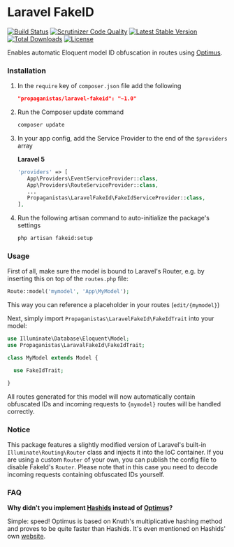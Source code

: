 # Laravel FakeID

[![Build Status](https://travis-ci.org/Propaganistas/Laravel-FakeId.svg)](https://travis-ci.org/Propaganistas/Laravel-FakeId)
[![Scrutinizer Code Quality](https://scrutinizer-ci.com/g/Propaganistas/Laravel-FakeId/badges/quality-score.png?b=master)](https://scrutinizer-ci.com/g/Propaganistas/Laravel-FakeId/?branch=master)
[![Latest Stable Version](https://poser.pugx.org/propaganistas/laravel-fakeid/v/stable)](https://packagist.org/packages/propaganistas/laravel-fakeid)
[![Total Downloads](https://poser.pugx.org/propaganistas/laravel-fakeid/downloads)](https://packagist.org/packages/propaganistas/laravel-fakeid)
[![License](https://poser.pugx.org/propaganistas/laravel-fakeid/license)](https://packagist.org/packages/propaganistas/laravel-fakeid)

Enables automatic Eloquent model ID obfuscation in routes using [Optimus](https://github.com/jenssegers/optimus).

### Installation

1. In the `require` key of `composer.json` file add the following

    ```json
    "propaganistas/laravel-fakeid": "~1.0"
    ```

2. Run the Composer update command

    ```bash
    composer update
    ```

3. In your app config, add the Service Provider to the end of the `$providers` array

   **Laravel 5**
     ```php
    'providers' => [
        App\Providers\EventServiceProvider::class,
        App\Providers\RouteServiceProvider::class,
        ...
        Propaganistas\LaravelFakeId\FakeIdServiceProvider::class,
    ],
    ```

4. Run the following artisan command to auto-initialize the package's settings
    
    ```bash
    php artisan fakeid:setup
    ```

### Usage

First of all, make sure the model is bound to Laravel's Router, e.g. by inserting this on top of the `routes.php` file:

```php
Route::model('mymodel', 'App\MyModel');
```

This way you can reference a placeholder in your routes (`edit/{mymodel}`)

Next, simply import `Propaganistas\LaravelFakeId\FakeIdTrait` into your model:

```php
use Illuminate\Database\Eloquent\Model;
use Propaganistas\LaravalFakeId\FakeIdTrait;

class MyModel extends Model {

  use FakeIdTrait;

}
```

All routes generated for this model will now automatically contain obfuscated IDs and incoming requests to `{mymodel}` routes will be handled correctly.

### Notice

This package features a slightly modified version of Laravel's built-in `Illuminate\Routing\Router` class and injects it into the IoC container. If you are using a custom `Router` of your own, you can publish the config file to disable FakeId's `Router`. Please note that in this case you need to decode incoming requests containing obfuscated IDs yourself.

### FAQ

**Why didn't you implement [Hashids](https://github.com/vinkla/hashids) instead of [Optimus](https://github.com/jenssegers/optimus)?**

Simple: speed!
Optimus is based on Knuth's multiplicative hashing method and proves to be quite faster than Hashids. It's even mentioned on Hashids' own [website](http://hashids.org).
